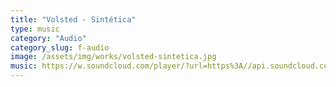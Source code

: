 ```yaml
---
title: "Volsted - Sintética"
type: music
category: "Audio"
category_slug: f-audio
image: /assets/img/works/volsted-sintetica.jpg
music: https://w.soundcloud.com/player/?url=https%3A//api.soundcloud.com/tracks/156075643&color=%23c7009c&hide_related=false&show_comments=true&show_user=true&show_reposts=false&show_teaser=true&visual=true
---
```

